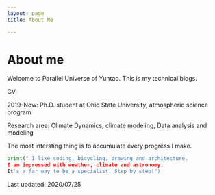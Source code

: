 ```yaml
---
layout: page 
title: About Me

---
```


# About me

Welcome to Parallel Universe of Yuntao. This is my technical blogs.

CV:

2019-Now: Ph.D. student at Ohio State University, atmospheric science program

Research area: Climate Dynamics, climate modeling, Data analysis and modeling

The most intersting thing is to accumulate every progress I make.

``` python
print(" I like coding, bicycling, drawing and architecture.
I am impressed with weather, climate and astronomy.
It's a far way to be a specialist. Step by step!")
```

Last updated: 2020/07/25